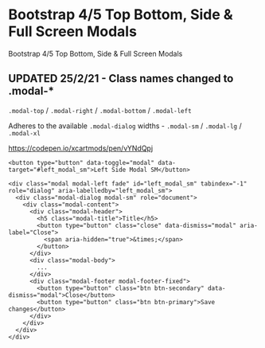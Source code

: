 # Bootstrap 4/5 Top Bottom, Side & Full Screen Modals

Bootstrap 4/5 Top Bottom, Side & Full Screen Modals

## UPDATED 25/2/21 - Class names changed to .modal-*

<code>.modal-top</code> / <code>.modal-right</code> / <code>.modal-bottom</code> / <code>.modal-left</code>

Adheres to the available <code>.modal-dialog</code> widths - <code>.modal-sm</code> / <code>.modal-lg</code> / <code>.modal-xl</code>

https://codepen.io/xcartmods/pen/vYNdQpj

```
<button type="button" data-toggle="modal" data-target="#left_modal_sm">Left Side Modal SM</button>
```

```
<div class="modal modal-left fade" id="left_modal_sm" tabindex="-1" role="dialog" aria-labelledby="left_modal_sm">
  <div class="modal-dialog modal-sm" role="document">
    <div class="modal-content">
      <div class="modal-header">
        <h5 class="modal-title">Title</h5>
        <button type="button" class="close" data-dismiss="modal" aria-label="Close">
          <span aria-hidden="true">&times;</span>
        </button>
      </div>
      <div class="modal-body">
        ...
      </div>
      <div class="modal-footer modal-footer-fixed">
        <button type="button" class="btn btn-secondary" data-dismiss="modal">Close</button>
        <button type="button" class="btn btn-primary">Save changes</button>
      </div>
    </div>
  </div>
</div>
```
